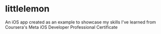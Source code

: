 # littlelemon
An iOS app created as an example to showcase my skills I've learned from Coursera's Meta iOS Developer Professional Certificate

